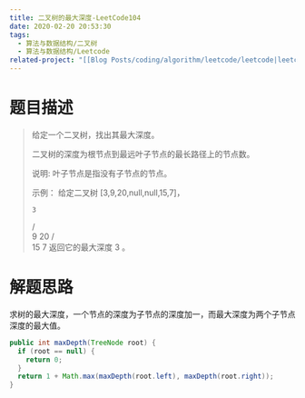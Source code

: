 ```yaml
---
title: 二叉树的最大深度-LeetCode104
date: 2020-02-20 20:53:30
tags:
  - 算法与数据结构/二叉树
  - 算法与数据结构/Leetcode
related-project: "[[Blog Posts/coding/algorithm/leetcode/leetcode|leetcode]]"
---
```


# 题目描述

> 给定一个二叉树，找出其最大深度。
>
> 二叉树的深度为根节点到最远叶子节点的最长路径上的节点数。
>
> 说明: 叶子节点是指没有子节点的节点。
>
> 示例：
> 给定二叉树 \[3,9,20,null,null,15,7]，
>
>     3
>    / \
>   9  20
>     /  \
>    15   7
> 返回它的最大深度 3 。

<!--more-->

# 解题思路

求树的最大深度，一个节点的深度为子节点的深度加一，而最大深度为两个子节点深度的最大值。

```java
public int maxDepth(TreeNode root) {
  if (root == null) {
    return 0;
  }
  return 1 + Math.max(maxDepth(root.left), maxDepth(root.right));
}
```

